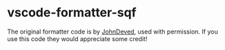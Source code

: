 # vscode-formatter-sqf
The original formatter code is by [JohnDeved](https://github.com/JohnDeved), used with permission. If you use this code they would appreciate some credit!
